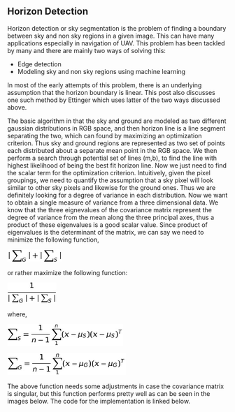 ## Horizon Detection

Horizon detection or sky segmentation is the problem of finding a boundary between sky and non sky regions in a given image. This can have many applications especially in navigation of UAV. This problem has been tackled by many and there are mainly two ways of solving this:

* Edge detection
* Modeling sky and non sky regions using machine learning

In most of the early attempts of this problem, there is an underlying assumption that the horizon boundary is linear. This post also discusses one such method by Ettinger which uses latter of the two ways discussed above.

The basic algorithm in that the sky and ground are modeled as two different gaussian distributions in RGB space, and then horizon line is a line segment separating the two, which can found by maximizing an optimization criterion. Thus sky and ground regions are represented as two set of points each distributed about a separate mean point in the RGB space. We then perform a search through potential set of lines (m,b), to find the line with highest likelihood of being the best fit horizon line. Now we just need to find the scalar term for the optimization criterion.
Intuitively, given the pixel groupings, we need to quantify the assumption that a sky pixel will look similar to other sky pixels and likewise for the ground ones. Thus we are definitely looking for a degree of variance in each distribution. Now we want to obtain a single measure of variance from a three dimensional data. We know that the three eignevalues of the covariance matrix represent the degree of variance from the mean along the three principal axes, thus a product of these eigenvalues is a good scalar value. Since product of eigenvalues is the determinant of the matrix, we can say we need to minimize the following function,

![](assets/min.png)

or rather maximize the following function:

![](assets/max.png)

where,

![](assets/sky.png)

![](assets/ground.png)

The above function needs some adjustments in case the covariance matrix is singular, but this function performs pretty well as can be seen in the images below. The code for the implementation is linked below.
